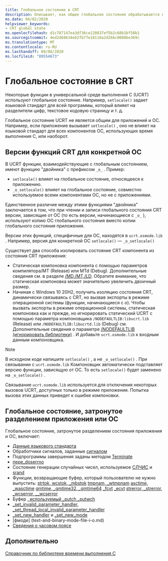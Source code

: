 ```yaml
---
title: Глобальное состояние в CRT
description: Описывает, как общее глобальное состояние обрабатывается в универсальной среде выполнения C.
ms.date: 04/02/2020
helpviewer_keywords:
- CRT global state
ms.openlocfilehash: d1c787147ea3df36ce120837ef5b2c68b1bf58b1
ms.sourcegitcommit: 4ed2d68634eb2fb77e18110a2d26bc0008be369c
ms.translationtype: MT
ms.contentlocale: ru-RU
ms.lasthandoff: 09/08/2020
ms.locfileid: "89554673"
---
```

# <a name="global-state-in-the-crt"></a>Глобальное состояние в CRT

Некоторые функции в универсальной среде выполнения C (UCRT) используют глобальное состояние. Например, `setlocale()` задает языковой стандарт для всей программы, который влияет на разделители цифр, текстовое кодовую страницу и т. д.

Глобальное состояние UCRT не является общим для приложений и ОС. Например, если приложение вызывает `setlocale()` , оно не влияет на языковой стандарт для всех компонентов ОС, использующих время выполнения C, или наоборот.

## <a name="os-specific-versions-of-crt-functions"></a>Версии функций CRT для конкретной ОС

В UCRT функции, взаимодействующие с глобальным состоянием, имеют функцию "двойника" с префиксом `_o_` . Пример:

- `setlocale()` влияет на глобальное состояние, относящееся к приложению.
- `_o_setlocale()` влияет на глобальное состояние, совместно используемое всеми компонентами ОС, но не с приложениями.

Единственное различие между этими функциями "двойника" заключается в том, что при чтении и записи глобального состояния CRT версии, зависящие от ОС (то есть версии, начинающиеся с `_o_` ), используют копию ОС глобального состояния вместо копии глобального состояния приложения.

Версии этих функций, специфичные для ОС, находятся в `ucrt.osmode.lib` . Например, версия для конкретной ОС `setlocale()` — `_o_setlocale()`

Существует два способа изолировать состояние CRT компонента из состояния CRT приложения:

- Статическая компоновка компонента с помощью параметров компилятора/MT (Release) или MTd (Debug). Дополнительные сведения см. в разделе [/MD,/MT,/LD](../build/reference/md-mt-ld-use-run-time-library.md). Обратите внимание, что статическая компоновка может значительно увеличить двоичный размер.
- Начиная с Windows 10 20H2, получить изоляцию состояния CRT, динамически связываясь с CRT, но вызвав экспорты в режиме операционной системы (функции, начинающиеся с _o_). Чтобы вызвать экспорты в режиме операционной системы, статическая компоновка как и прежде, но игнорировать статический UCRT с помощью параметра компоновщика `/NODEFAULTLIB:libucrt.lib` (Release) или `/NODEFAULTLIB:libucrtd.lib` (Debug) см. Дополнительные сведения о параметре [/NODEFAULTLIB (игнорировать библиотеки)](../build/reference/nodefaultlib-ignore-libraries.md) . И добавьте `ucrt.osmode.lib` к входным данным компоновщика.

> [!Note]
> В исходном коде напишите `setlocale()` , а не `_o_setlocale()` . При связывании с `ucrt.osmode.lib` Компоновщик автоматически подставляет версию функции, зависящую от ОС. То есть `setlocale()` будет заменено на `_o_setlocale()` .

Связывание `ucrt.osmode.lib` используется для отключения некоторых вызовов UCRT, доступных только в режиме приложения. Попытка вызова этих данных приведет к ошибке компоновки.

## <a name="global-state-affected-by-appos-separation"></a>Глобальное состояние, затронутое разделением приложения или ОС

Глобальное состояние, затронутое разделением состояния приложения и ОС, включает:

- [Данные языкового стандарта](locale.md)
- Обработчики сигналов, заданные [сигналом](reference/signal.md)
- Подпрограммы завершения заданы методом [Terminate](reference/set-terminate-crt.md)
- [пере_doserrno](errno-doserrno-sys-errlist-and-sys-nerr.md)
- Состояние генерации случайных чисел, используемое [СЛЧИС](reference/rand.md) и [srand](reference/srand.md)
- Функции, возвращающие буфер, который пользователю не нужно выпустить:   [strtok, wcstok, _mbstok](reference/strtok-strtok-l-wcstok-wcstok-l-mbstok-mbstok-l.md) [tmpnam, _wtmpnam](reference/tempnam-wtempnam-tmpnam-wtmpnam.md) [asctime, _wasctime](reference/asctime-wasctime.md) [gmtime, _gmtime32, _gmtime64](reference/gmtime-gmtime32-gmtime64.md) [_fcvt](reference/fcvt.md) [_ecvt](reference/ecvt.md) [strerror, _strerror, _wcserror, __wcserror](reference/strerror-strerror-wcserror-wcserror.md)
- Буфер [, используемый _putch _putwch](reference/putch-putwch.md)
- [_set_invalid_parameter_handler, _set_thread_local_invalid_parameter_handler](reference/set-invalid-parameter-handler-set-thread-local-invalid-parameter-handler.md)
- [_set_new_handler](reference/set-new-handler.md) и [_set_new_mode](reference/set-new-mode.md)
- [фмоде] (text-and-binary-mode-file-i-o.md)
- [Сведения о часовом поясе](time-management.md)

## <a name="see-also"></a>Дополнительно

[Справочник по библиотеке времени выполнения C](c-run-time-library-reference.md)
